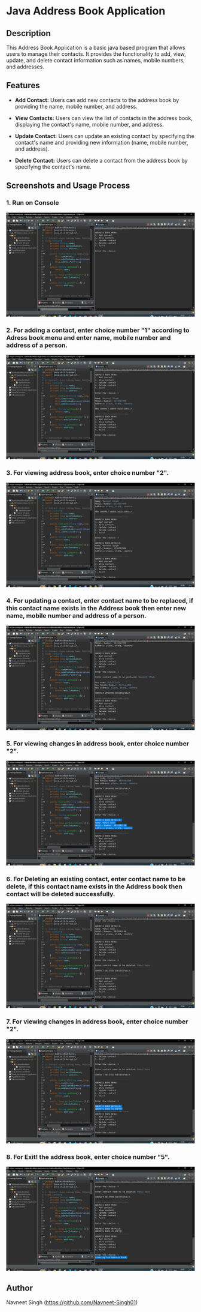 # Java Address Book Application

## Description

This Address Book Application is a basic java based program that allows users to manage their contacts. It provides the functionality to add, view, update, and delete contact information such as names, mobile numbers, and addresses.

## Features

- **Add Contact:** Users can add new contacts to the address book by providing the name, mobile number, and address.

- **View Contacts:** Users can view the list of contacts in the address book, displaying the contact's name, mobile number, and address.

- **Update Contact:** Users can update an existing contact by specifying the contact's name and providing new information (name, mobile number, and address).

- **Delete Contact:** Users can delete a contact from the address book by specifying the contact's name.

## Screenshots and Usage Process

### 1. Run on Console

![screenshot](./screenshots/screenshot-1.png)

### 2. For adding a contact, enter choice number "1" according to Adress book menu and enter name, mobile number and address of a person.

![screenshot](./screenshots/screenshot-2.png)

### 3. For viewing address book, enter choice number "2".

![screenshot](./screenshots/screenshot-3.png)

### 4. For updating a contact, enter contact name to be replaced, if this contact name exists in the Address book then enter new name, mobile number and address of a person.

![screenshot](./screenshots/screenshot-4.png)

### 5. For viewing changes in address book, enter choice number "2".

![screenshot](./screenshots/screenshot-5.png)

### 6. For Deleting an existing contact, enter contact name to be delete, if this contact name exists in the Address book then contact will be deleted successfully.

![screenshot](./screenshots/screenshot-6.png)

### 7. For viewing changes in address book, enter choice number "2".

![screenshot](./screenshots/screenshot-7.png)

### 8. For Exit! the address book, enter choice number "5".

![screenshot](./screenshots/screenshot-8.png)

## Author 

Navneet Singh (https://github.com/Navneet-Singh01)
